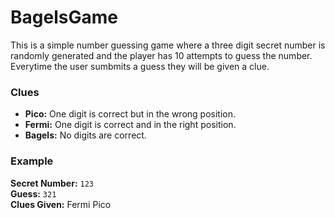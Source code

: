 # BagelsGame
This is a simple number guessing game where a three digit secret number is randomly generated and the player has 10 attempts to guess the number. Everytime the user sumbmits a guess they will be given a clue.

### Clues
- **Pico:** One digit is correct but in the wrong position.
- **Fermi:** One digit is correct and in the right position.
- **Bagels:** No digits are correct.

### Example
**Secret Number:** `123`  
**Guess:** `321`  
**Clues Given:** Fermi Pico
